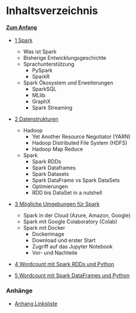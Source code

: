 # Inhaltsverzeichnis 

#### [Zum Anfang](README.md "zur Startseite")

* [1 Spark](01_Spark_Umfeld.md "zum Kapitel")
    * Was ist Spark
    * Bisherige Entwicklungsgeschichte
    * Sprachunterstützung
      * PySpark
      * SparkR
    * Spark Ökosystem und Erweiterungen
      * SparkSQL
      * MLlib
      * GraphX
      * Spark Streaming 

* [2 Datenstrukturen](02_Datenstrukturen.md "zum Kapitel")
    * Hadoop
      * Yet Another Resource Negotiator (YARN) 
      * Hadoop Distributed File System (HDFS)
      * Hadoop Map Reduce
    * Spark
      * Spark RDDs
      * Spark Dataframes 
      * Spark Datasets
      * Spark DataFrame vs Spark DataSets
      * Optimierungen
      * RDD bis DataSet in a nutshell

* [3 Mögliche Umgebungen für Spark](03_Mögliche_Umgebungen_für_Spark.md "zum Kapitel")
    * Spark in der Cloud (Azure, Amazon, Google)
    * Spark mit Google Colaboratory (Colab)
    * Spark mit Docker
        * Dockerimage
        * Download und erster Start
        * Zugriff auf das Jupyter Notebook
        * Vor- und Nachteile
  
* [4 Wordcount mit Spark RDDs und Python](04_Wordcount_mit_Spark_RDDs_und_Python.md "zum Kapitel")

* [5 Wordcount mit Spark DataFrames und Python](05_Wordcount_mit_Spark_DataFrames_und_Python.md "zum Kapitel")

### Anhänge

* [Anhang Linksliste](Anhang_Linkliste.md "zum Kapitel")
